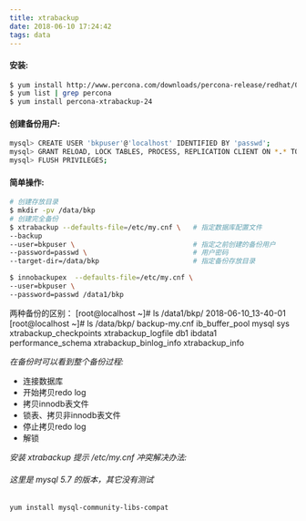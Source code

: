 ```yaml
---
title: xtrabackup
date: 2018-06-10 17:24:42
tags: data
---
```

#### 安装:
``` bash
$ yum install http://www.percona.com/downloads/percona-release/redhat/0.1-4/percona-release-0.1-4.noarch.rpm
$ yum list | grep percona
$ yum install percona-xtrabackup-24
```
#### 创建备份用户:
``` bash
mysql> CREATE USER 'bkpuser'@'localhost' IDENTIFIED BY 'passwd';
mysql> GRANT RELOAD, LOCK TABLES, PROCESS, REPLICATION CLIENT ON *.* TO 'bkpuser'@'localhost';
mysql> FLUSH PRIVILEGES;
```
#### 简单操作:
``` bash
# 创建存放目录
$ mkdir -pv /data/bkp
# 创建完全备份
$ xtrabackup --defaults-file=/etc/my.cnf \   # 指定数据库配置文件
--backup
--user=bkpuser \                             # 指定之前创建的备份用户
--password=passwd \                          # 用户密码
--target-dir=/data/bkp                       # 指定备份存放目录

$ innobackupex  --defaults-file=/etc/my.cnf \
--user=bkpuser \
--password=passwd /data1/bkp

```
两种备份的区别：
[root@localhost ~]# ls /data1/bkp/
2018-06-10_13-40-01
[root@localhost ~]# ls /data/bkp/
backup-my.cnf  ib_buffer_pool  mysql               sys                     xtrabackup_checkpoints  xtrabackup_logfile
db1            ibdata1         performance_schema  xtrabackup_binlog_info  xtrabackup_info

*在备份时可以看到整个备份过程:*
* 连接数据库
* 开始拷贝redo log
* 拷贝innodb表文件
* 锁表、拷贝非innodb表文件
* 停止拷贝redo log
* 解锁

*安装 xtrabackup 提示 /etc/my.cnf 冲突解决办法:*
###### 这里是 mysql 5.7 的版本，其它没有测试
``` bash
yum install mysql-community-libs-compat
```
